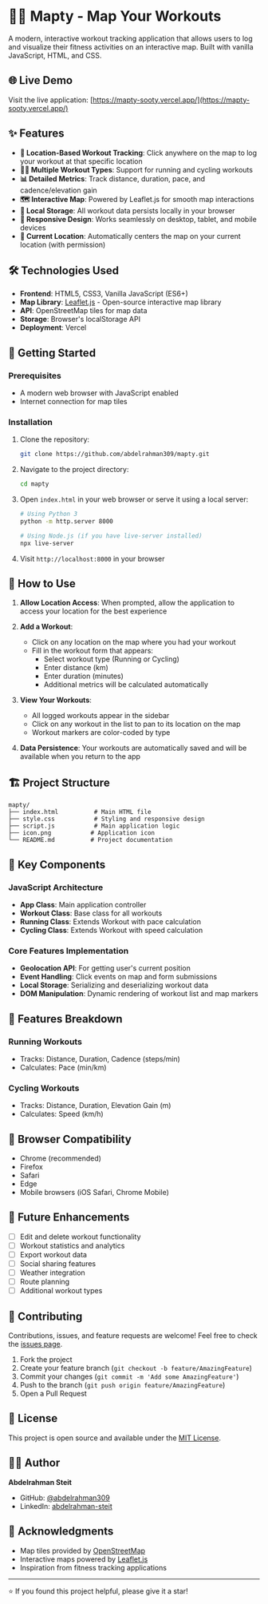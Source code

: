 # 🏃‍♂️ Mapty - Map Your Workouts

A modern, interactive workout tracking application that allows users to log and visualize their fitness activities on an interactive map. Built with vanilla JavaScript, HTML, and CSS.

## 🌐 Live Demo

Visit the live application: [https://mapty-sooty.vercel.app/](https://mapty-sooty.vercel.app/)

## ✨ Features

- **📍 Location-Based Workout Tracking**: Click anywhere on the map to log your workout at that specific location
- **🏃‍♂️ Multiple Workout Types**: Support for running and cycling workouts
- **📊 Detailed Metrics**: Track distance, duration, pace, and cadence/elevation gain
- **🗺️ Interactive Map**: Powered by Leaflet.js for smooth map interactions
- **💾 Local Storage**: All workout data persists locally in your browser
- **📱 Responsive Design**: Works seamlessly on desktop, tablet, and mobile devices
- **🎯 Current Location**: Automatically centers the map on your current location (with permission)

## 🛠️ Technologies Used

- **Frontend**: HTML5, CSS3, Vanilla JavaScript (ES6+)
- **Map Library**: [Leaflet.js](https://leafletjs.com/) - Open-source interactive map library
- **API**: OpenStreetMap tiles for map data
- **Storage**: Browser's localStorage API
- **Deployment**: Vercel

## 🚀 Getting Started

### Prerequisites

- A modern web browser with JavaScript enabled
- Internet connection for map tiles

### Installation

1. Clone the repository:
   ```bash
   git clone https://github.com/abdelrahman309/mapty.git
   ```

2. Navigate to the project directory:
   ```bash
   cd mapty
   ```

3. Open `index.html` in your web browser or serve it using a local server:
   ```bash
   # Using Python 3
   python -m http.server 8000
   
   # Using Node.js (if you have live-server installed)
   npx live-server
   ```

4. Visit `http://localhost:8000` in your browser

## 📖 How to Use

1. **Allow Location Access**: When prompted, allow the application to access your location for the best experience

2. **Add a Workout**:
   - Click on any location on the map where you had your workout
   - Fill in the workout form that appears:
     - Select workout type (Running or Cycling)
     - Enter distance (km)
     - Enter duration (minutes)
     - Additional metrics will be calculated automatically

3. **View Your Workouts**:
   - All logged workouts appear in the sidebar
   - Click on any workout in the list to pan to its location on the map
   - Workout markers are color-coded by type

4. **Data Persistence**: Your workouts are automatically saved and will be available when you return to the app

## 🏗️ Project Structure

```
mapty/
├── index.html          # Main HTML file
├── style.css           # Styling and responsive design
├── script.js           # Main application logic
├── icon.png           # Application icon
└── README.md          # Project documentation
```

## 🧩 Key Components

### JavaScript Architecture
- **App Class**: Main application controller
- **Workout Class**: Base class for all workouts
- **Running Class**: Extends Workout with pace calculation
- **Cycling Class**: Extends Workout with speed calculation

### Core Features Implementation
- **Geolocation API**: For getting user's current position
- **Event Handling**: Click events on map and form submissions
- **Local Storage**: Serializing and deserializing workout data
- **DOM Manipulation**: Dynamic rendering of workout list and map markers

## 🌟 Features Breakdown

### Running Workouts
- Tracks: Distance, Duration, Cadence (steps/min)
- Calculates: Pace (min/km)

### Cycling Workouts
- Tracks: Distance, Duration, Elevation Gain (m)
- Calculates: Speed (km/h)

## 📱 Browser Compatibility

- Chrome (recommended)
- Firefox
- Safari
- Edge
- Mobile browsers (iOS Safari, Chrome Mobile)

## 🔮 Future Enhancements

- [ ] Edit and delete workout functionality
- [ ] Workout statistics and analytics
- [ ] Export workout data
- [ ] Social sharing features
- [ ] Weather integration
- [ ] Route planning
- [ ] Additional workout types

## 🤝 Contributing

Contributions, issues, and feature requests are welcome! Feel free to check the [issues page](https://github.com/abdelrahman309/mapty/issues).

1. Fork the project
2. Create your feature branch (`git checkout -b feature/AmazingFeature`)
3. Commit your changes (`git commit -m 'Add some AmazingFeature'`)
4. Push to the branch (`git push origin feature/AmazingFeature`)
5. Open a Pull Request

## 📄 License

This project is open source and available under the [MIT License](LICENSE).

## 👨‍💻 Author

**Abdelrahman Steit**

- GitHub: [@abdelrahman309](https://github.com/abdelrahman309)
- LinkedIn: [abdelrahman-steit](https://linkedin.com/in/abdelrahman-steit)

## 🙏 Acknowledgments

- Map tiles provided by [OpenStreetMap](https://www.openstreetmap.org/)
- Interactive maps powered by [Leaflet.js](https://leafletjs.com/)
- Inspiration from fitness tracking applications

---

⭐ If you found this project helpful, please give it a star!
